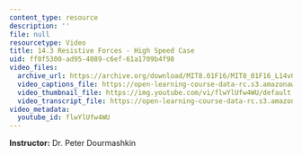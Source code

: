 ```yaml
---
content_type: resource
description: ''
file: null
resourcetype: Video
title: 14.3 Resistive Forces - High Speed Case
uid: ff0f5300-ad95-4089-c6ef-61a1709b4f98
video_files:
  archive_url: https://archive.org/download/MIT8.01F16/MIT8_01F16_L14v03_360p.mp4
  video_captions_file: https://open-learning-course-data-rc.s3.amazonaws.com/8-01sc-classical-mechanics-fall-2016/faca5dd509ba58509ddfca073e3409ca_flwYlUfw4WU.vtt
  video_thumbnail_file: https://img.youtube.com/vi/flwYlUfw4WU/default.jpg
  video_transcript_file: https://open-learning-course-data-rc.s3.amazonaws.com/8-01sc-classical-mechanics-fall-2016/59d1a40fe045f1c14f9e020360ee0fe7_flwYlUfw4WU.pdf
video_metadata:
  youtube_id: flwYlUfw4WU
---
```


**Instructor:** Dr. Peter Dourmashkin